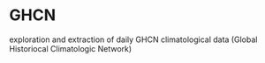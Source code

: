 # GHCN
exploration and extraction of daily GHCN climatological data (Global Historiocal Climatologic Network)
